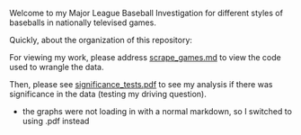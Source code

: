 Welcome to my Major League Baseball Investigation for different styles of baseballs in nationally televised games.

Quickly, about the organization of this repository: 

For viewing my work, please address [scrape_games.md](https://github.com/lukelwelsh/juiced_baseballs/blob/main/scrape_games.md) to view the code used to wrangle the data. 

Then, please see [significance_tests.pdf](https://github.com/lukelwelsh/juiced_baseballs/blob/main/significance_tests.pdf) to see my analysis if there was significance in the data (testing my driving question).
 - the graphs were not loading in with a normal markdown, so I switched to using .pdf instead
